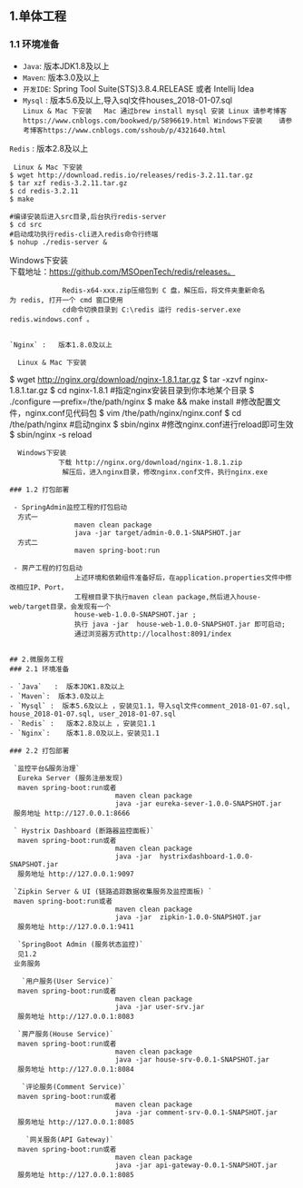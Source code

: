 ## 1.单体工程

### 1.1 环境准备
         
- `Java`:  版本JDK1.8及以上
- `Maven`:  版本3.0及以上
- `开发IDE`: Spring Tool Suite(STS)3.8.4.RELEASE 或者 Intellij  Idea
- `Mysql` :  版本5.6及以上,导入sql文件houses_2018-01-07.sql         
          ```Linux & Mac 下安装  
                 Mac 通过brew install mysql 安装
                 Linux 请参考博客https://www.cnblogs.com/bookwed/p/5896619.html
           Windows下安装   
               请参考博客https://www.cnblogs.com/sshoub/p/4321640.html
           ```

`Redis` :   版本2.8及以上

```
 Linux & Mac 下安装            
$ wget http://download.redis.io/releases/redis-3.2.11.tar.gz
$ tar xzf redis-3.2.11.tar.gz
$ cd redis-3.2.11
$ make

#编译安装后进入src目录,后台执行redis-server
$ cd src
#启动成功执行redis-cli进入redis命令行终端
$ nohup ./redis-server &

```
  Windows下安装            
                下载地址：https://github.com/MSOpenTech/redis/releases。




               
                      
                 Redis-x64-xxx.zip压缩包到 C 盘，解压后，将文件夹重新命名为 redis, 打开一个 cmd 窗口使用 
                 cd命令切换目录到 C:\redis 运行 redis-server.exe redis.windows.conf 。
```

`Nginx` :   版本1.8.0及以上

```
      Linux & Mac 下安装
$ wget http://nginx.org/download/nginx-1.8.1.tar.gz
$ tar -xzvf nginx-1.8.1.tar.gz
$ cd nginx-1.8.1
#指定nginx安装目录到你本地某个目录
$ ./configure —prefix=/the/path/nginx
$ make && make install
#修改配置文件，nginx.conf见代码包
$ vim /the/path/nginx/nginx.conf
$ cd /the/path/nginx
#启动nginx
$ sbin/nginx 
#修改nginx.conf进行reload即可生效
$ sbin/nginx -s reload

      Windows下安装 
                下载 http://nginx.org/download/nginx-1.8.1.zip
                 解压后，进入nginx目录，修改nginx.conf文件，执行nginx.exe

    
``` 
### 1.2 打包部署

 - SpringAdmin监控工程的打包启动     
  方式一
                maven clean package
                java -jar target/admin-0.0.1-SNAPSHOT.jar
  方式二               
                maven spring-boot:run

 - 房产工程的打包启动  
                上述环境和依赖组件准备好后，在application.properties文件中修改相应IP、Port，
                工程根目录下执行maven clean package,然后进入house-web/target目录，会发现有一个
                house-web-1.0.0-SNAPSHOT.jar ;
                执行 java -jar  house-web-1.0.0-SNAPSHOT.jar 即可启动;
                通过浏览器方式http://localhost:8091/index


## 2.微服务工程
### 2.1 环境准备
         
- `Java`   :  版本JDK1.8及以上
- `Maven`:  版本3.0及以上
- `Mysql` :  版本5.6及以上 ，安装见1.1，导入sql文件comment_2018-01-07.sql, house_2018-01-07.sql, user_2018-01-07.sql
- `Redis` :   版本2.8及以上 ，安装见1.1
- `Nginx`:    版本1.8.0及以上，安装见1.1

### 2.2 打包部署

 `监控平台&服务治理`
  Eureka Server (服务注册发现)
  maven spring-boot:run或者
                          maven clean package
                          java -jar eureka-sever-1.0.0-SNAPSHOT.jar
 服务地址 http://127.0.0.1:8666

 ` Hystrix Dashboard (断路器监控面板)`
  maven spring-boot:run或者
                          maven clean package
                          java -jar  hystrixdashboard-1.0.0-SNAPSHOT.jar
  服务地址 http://127.0.0.1:9097      
               
 `Zipkin Server & UI (链路追踪数据收集服务及监控面板) `    
 maven spring-boot:run或者
                          maven clean package
                          java -jar  zipkin-1.0.0-SNAPSHOT.jar
  服务地址 http://127.0.0.1:9411 
  
  `SpringBoot Admin (服务状态监控)`
  见1.2                      
 业务服务
   
   `用户服务(User Service)`
  maven spring-boot:run或者
                          maven clean package
                          java -jar user-srv.jar
  服务地址 http://127.0.0.1:8083

  `房产服务(House Service)`
  maven spring-boot:run或者
                          maven clean package
                          java -jar house-srv-0.0.1-SNAPSHOT.jar
  服务地址 http://127.0.0.1:8084

   `评论服务(Comment Service)`
  maven spring-boot:run或者
                          maven clean package
                          java -jar comment-srv-0.0.1-SNAPSHOT.jar
  服务地址 http://127.0.0.1:8085

    `网关服务(API Gateway)`
  maven spring-boot:run或者
                          maven clean package
                          java -jar api-gateway-0.0.1-SNAPSHOT.jar
  服务地址 http://127.0.0.1:8085